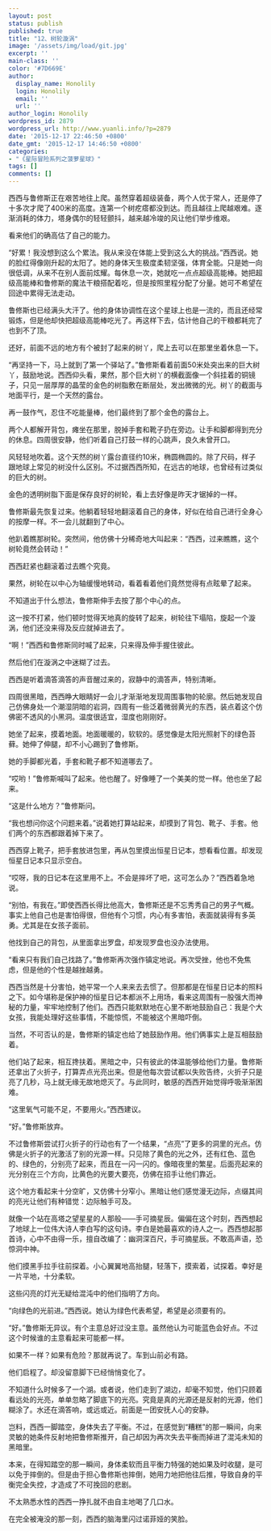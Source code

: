 ```yaml
---
layout: post
status: publish
published: true
title: "12、树轮漩涡"
image: '/assets/img/load/git.jpg'
excerpt: ''
main-class: ''
color: '#7D669E'
author:
  display_name: Honolily
  login: Honolily
  email: ''
  url: ''
author_login: Honolily
wordpress_id: 2879
wordpress_url: http://www.yuanli.info/?p=2879
date: '2015-12-17 22:46:50 +0800'
date_gmt: '2015-12-17 14:46:50 +0800'
categories:
- "《星际冒险系列之菠萝星球》"
tags: []
comments: []
---
```

西西与鲁修斯正在艰苦地往上爬。虽然穿着超级装备，两个人优于常人，还是停了十多次才爬了400米的高度。连第一个树疙瘩都没到达。而且越往上爬越艰难。逐渐消耗的体力，塔身偶尔的轻轻颤抖，越来越冷竣的风让他们举步维艰。

看来他们的确高估了自己的能力。

&ldquo;好累！我没想到这么个累法。我从来没在体能上受到这么大的挑战。&rdquo;西西说。她的脸红得像刚升起的太阳了。她的身体天生极度柔韧坚强，体育全能。只是她一向很低调，从来不在别人面前炫耀。每休息一次，她就吃一点点超级高能棒。她把超级高能棒和鲁修斯的魔法干粮搭配着吃，但是按照里程分配了分量。她可不希望在回途中累得无法走动。

鲁修斯也已经满头大汗了。他的身体协调性在这个星球上也是一流的，而且还经常锻炼，但是他却快把超级高能棒吃光了。再这样下去，估计他自己的干粮都耗完了也到不了顶。

还好，前面不远的地方有个被封了起来的树丫，爬上去可以在那里坐着休息一下。

&ldquo;再坚持一下，马上就到了第一个驿站了。&rdquo;鲁修斯看着前面50米处突出来的巨大树丫，鼓励地说。西西仰头看，果然，那个巨大树丫的横截面像一个斜挂着的铜镜子，只见一层厚厚的晶莹的金色的树脂敷在断层处，发出微微的光。树丫的截面与地面平行，是一个天然的露台。

再一鼓作气，忍住不吃能量棒，他们最终到了那个金色的露台上。

两个人都解开背包，瘫坐在那里，脱掉手套和靴子扔在旁边。让手和脚都得到充分的休息。四周很安静，他们听着自己打鼓一样的心跳声，良久未曾开口。

风轻轻地吹着。这个天然的树丫露台直径约10米，椭圆椭圆的。除了尺码，样子跟地球上常见的树没什么区别。不过据西西所知，在远古的地球，也曾经有过类似的巨大的树。

金色的透明树脂下面是保存良好的树轮，看上去好像是昨天才锯掉的一样。

鲁修斯最先恢复过来。他躺着轻轻地翻滚着自己的身体，好似在给自己进行全身心的按摩一样。不一会儿就翻到了中心。

他趴着瞧那树轮。突然间，他仿佛十分稀奇地大叫起来：&ldquo;西西，过来瞧瞧，这个树轮竟然会转动！&rdquo;

西西赶紧也翻滚着过去瞧个究竟。

果然，树轮在以中心为轴缓慢地转动，看着看着他们竟然觉得有点眩晕了起来。

不知道出于什么想法，鲁修斯伸手去按了那个中心的点。

这一按不打紧，他们顿时觉得天地真的旋转了起来，树轮往下塌陷，旋起一个漩涡，他们还没来得及反应就掉进去了。

&ldquo;啊！&rdquo;西西和鲁修斯同时喊了起来，只来得及伸手握住彼此。

然后他们在漩涡之中迷糊了过去。

西西是听着滴答滴答的声音醒过来的，寂静中的滴答声，特别清晰。

四周很黑暗，西西睁大眼睛好一会儿才渐渐地发现周围事物的轮廓。然后她发现自己仿佛身处一个潮湿阴暗的岩洞，四周有一些泛着微弱黄光的东西，装点着这个仿佛密不透风的小黑洞。温度很适宜，湿度也刚刚好。

她坐了起来，摸着地面。地面暖暖的，软软的。感觉像是太阳光照射下的绿色苔藓。她伸了伸腿，却不小心踢到了鲁修斯。

她的手脚都光着，手套和靴子都不知道哪去了。

&ldquo;哎哟！&rdquo;鲁修斯喊叫了起来。他也醒了。好像睡了一个美美的觉一样。他也坐了起来。

&ldquo;这是什么地方？&rdquo;鲁修斯问。

&ldquo;我也想问你这个问题来着。&rdquo;说着她打算站起来，却摸到了背包、靴子、手套。他们两个的东西都跟着掉下来了。

西西穿上靴子，把手套放进包里，再从包里摸出恒星日记本，想看看位置。却发现恒星日记本只显示空白。

&ldquo;哎呀，我的日记本在这里用不上。不会是摔坏了吧，这可怎么办？&rdquo;西西着急地说。

&ldquo;别怕，有我在。&rdquo;即使西西长得比他高大，鲁修斯还是不忘秀秀自己的男子气概。事实上他自己也是害怕得很，但他有个习惯，内心有多害怕，表面就装得有多英勇。尤其是在女孩子面前。

他找到自己的背包，从里面拿出罗盘，却发现罗盘也没办法使用。

&ldquo;看来只有我们自己找路了。&rdquo;鲁修斯再次强作镇定地说。再次受挫，他也不免焦虑，但是他的个性是越挫越勇。

西西当然是十分害怕，她平常一个人来来去去惯了。但那都是在恒星日记本的照料之下。如今堪称是保护神的恒星日记本都派不上用场，看来这周围有一股强大而神秘的力量，牢牢地控制了他们。西西只能默默地在心里不断地鼓励自己：我是个大女孩，我能处理好这些事情，不能惊慌，不能被这个黑暗吓倒。

当然，不可否认的是，鲁修斯的镇定也给了她鼓励作用。他们俩事实上是互相鼓励着。

他们站了起来，相互搀扶着。黑暗之中，只有彼此的体温能够给他们力量。鲁修斯还拿出了火折子，打算弄点光亮出来。但是他每次尝试都以失败告终，火折子只是亮了几秒，马上就无缘无故地熄灭了。与此同时，敏感的西西开始觉得呼吸渐渐困难。

&ldquo;这里氧气可能不足，不要用火。&rdquo;西西建议。

&ldquo;好。&rdquo;鲁修斯放弃。

不过鲁修斯尝试打火折子的行动也有了一个结果，&ldquo;点亮&rdquo;了更多的洞里的光点。仿佛是火折子的光激活了别的光源一样。只见除了黄色的光之外，还有红色、蓝色的、绿色的，分别亮了起来，而且在一闪一闪的。像暗夜里的繁星。后面亮起来的光分别在三个方向，比黄色的光要大要亮，仿佛在招手让他们靠近。

这个地方看起来十分空旷，又仿佛十分窄小。黑暗让他们感觉漫无边际，点缀其间的亮光让他们有种错觉：边际触手可及。

就像一个站在高塔之望星星的人那般&mdash;&mdash;手可摘星辰。偏偏在这个时刻，西西想起了地球上一位伟大诗人李白写的这句诗。李白是她最喜欢的诗人之一。西西想起那首诗，心中不由得一乐，擅自改编了：幽洞深百尺，手可摘星辰。不敢高声语，恐惊洞中神。

他们摸黑手拉手往前探着。小心翼翼地高抬腿，轻落下，摸索着，试探着。幸好是一片平地，十分柔软。

这些闪亮的灯光无疑给混沌中的他们指明了方向。

&ldquo;向绿色的光前进。&rdquo;西西说。她认为绿色代表希望，希望是必须要有的。

&ldquo;好。&rdquo;鲁修斯无异议。有个主意总好过没主意。虽然他认为可能蓝色会好点。不过这个时候谁的主意看起来可能都一样。

如果不一样？如果有危险？那就再说了。车到山前必有路。

他们启程了。却没留意脚下已经悄悄变化了。

不知道什么时候多了一个湖。或者说，他们走到了湖边，却毫不知觉，他们只顾着看远处的光亮，单单忽略了脚底下的光亮。究竟是真的光源还是反射的光源，他们糊涂了。水还在滴答响，或远或近。前面是一团安抚人心的安静。

岂料，西西一脚踏空，身体失去了平衡。不过，在感觉到&ldquo;糟糕&rdquo;的那一瞬间，向来灵敏的她条件反射地把鲁修斯推开，自己却因为再次失去平衡而掉进了混沌未知的黑暗里。

本来，在得知踏空的那一瞬间，身体柔软而且平衡力特强的她如果及时收腿，是可以免于摔倒的。但是由于担心鲁修斯也摔倒，她用力地把他往后推，导致自身的平衡完全失控，才造成了不可挽回的悲剧。

不太熟悉水性的西西一挣扎就不由自主地喝了几口水。

在完全被淹没的那一刻，西西的脑海里闪过诺菲娅的笑脸。

